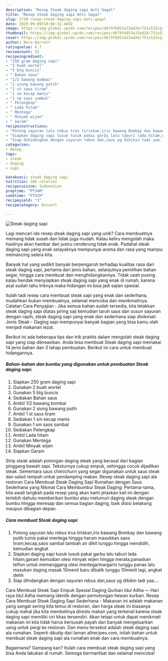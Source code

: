```yaml
---
description: "Resep Steak daging sapi Anti Gagal"
title: "Resep Steak daging sapi Anti Gagal"
slug: 2738-resep-steak-daging-sapi-anti-gagal
date: 2020-09-09T10:08:32.449Z
image: https://img-global.cpcdn.com/recipes/d679f6853a33ad26/751x532cq70/steak-daging-sapi-foto-resep-utama.jpg
thumbnail: https://img-global.cpcdn.com/recipes/d679f6853a33ad26/751x532cq70/steak-daging-sapi-foto-resep-utama.jpg
cover: https://img-global.cpcdn.com/recipes/d679f6853a33ad26/751x532cq70/steak-daging-sapi-foto-resep-utama.jpg
author: Nora Barrett
ratingvalue: 4.7
reviewcount: 15
recipeingredient:
- "250 gram daging sapi"
- "2 buah wortel"
- "5 btg buncis"
- " Bahan saus"
- "1/2 bawang bombai"
- "2 siung bawang putih"
- "1 st saus tiram"
- "1 sm kecap manis"
- "1 sm saos sambal"
- " Pelengkap"
- " Lada hitam"
- " Mentega"
- " Minyak wijen"
- " Garam"
recipeinstructions:
- "Potong sayuran lalu rebus trus tiriskan,iris bawang Bombay dan bawang putih tumis pakai mentega hingga harum masukkan saos tiram,kecap,saos sambal tambah air dikit tunggu hingga mendidih, kemudian angkat"
- "Siapkan daging sapi tusuk tusuk pakai garbu lalu taburi lada hitam,garam kemudian olesi minyak wijen hingga merata,panaskan teflon untuk memanggang olesi mentega/margarin tunggu panas lalu masukan daging masak 10menit baru dibalik tunggu 10menit lagi, angkat dehh"
- "Siap dihidangkan dengan sayuran rebus dan,saus yg dibikin tadi yaa...."
categories:
- Resep
tags:
- steak
- daging
- sapi

katakunci: steak daging sapi 
nutrition: 166 calories
recipecuisine: Indonesian
preptime: "PT34M"
cooktime: "PT41M"
recipeyield: "3"
recipecategory: Dessert

---
```



![Steak daging sapi](https://img-global.cpcdn.com/recipes/d679f6853a33ad26/751x532cq70/steak-daging-sapi-foto-resep-utama.jpg)

Lagi mencari ide resep steak daging sapi yang unik? Cara membuatnya memang tidak susah dan tidak juga mudah. Kalau keliru mengolah maka hasilnya akan hambar dan justru cenderung tidak enak. Padahal steak daging sapi yang enak selayaknya mempunyai aroma dan rasa yang mampu memancing selera kita.

Banyak hal yang sedikit banyak berpengaruh terhadap kualitas rasa dari steak daging sapi, pertama dari jenis bahan, selanjutnya pemilihan bahan segar, hingga cara membuat dan menghidangkannya. Tidak usah pusing kalau hendak menyiapkan steak daging sapi yang enak di rumah, karena asal sudah tahu triknya maka hidangan ini bisa jadi sajian spesial.

Itulah tadi resep cara membuat steak sapi yang enak dan sederhana, mudahkan bukan membuatnya, selamat mencoba dan menikmatinya. Catatan Cara Penyajian : Jika semua bahan sudah tersedia, kita letakkan steak daging sapi diatas piring saji kemudian taruh saus dan susun sayuran dengan rapih, steak daging sapi yang enak dan sederhana siap dinikmati. Jenis Steak - Daging sapi mempunyai banyak bagian yang bisa kamu olah menjadi makanan lezat.


Berikut ini ada beberapa tips dan trik praktis dalam mengolah steak daging sapi yang siap dikreasikan. Anda bisa membuat Steak daging sapi memakai 14 jenis bahan dan 3 tahap pembuatan. Berikut ini cara untuk membuat hidangannya.

<!--inarticleads1-->

##### Bahan-bahan dan bumbu yang digunakan untuk pembuatan Steak daging sapi:

1. Siapkan 250 gram daging sapi
1. Gunakan 2 buah wortel
1. Gunakan 5 btg buncis
1. Sediakan  Bahan saus
1. Ambil 1/2 bawang bombai
1. Gunakan 2 siung bawang putih
1. Ambil 1 st saus tiram
1. Sediakan 1 sm kecap manis
1. Gunakan 1 sm saos sambal
1. Sediakan  Pelengkap
1. Ambil  Lada hitam
1. Gunakan  Mentega
1. Ambil  Minyak wijen
1. Siapkan  Garam


Strip steak adalah potongan daging steak yang berasal dari bagian pinggang bawah sapi. Teksturnya cukup empuk, sehingga cocok dijadikan steak. Sementara saus chimichurri yang segar digunakan untuk saus steak dan salad rempah untuk pendamping makan. Resep steak daging sapi ala restoran Cara Membuat Steak Daging Sapi Rumahan dengan Saus Sederhana yang Nikmat Cara Membumbui Steak Daging: Pertama-tama, kita awali langkah pada resep yang akan kami jelaskan kali ini dengan terlebih dahulu memberikan bumbu atau melumuri daging steak dengan bumbu hingga meresap dan semua bagian daging, baik disisi belakang maupun dibagian depan. 

<!--inarticleads2-->

##### Cara membuat Steak daging sapi:

1. Potong sayuran lalu rebus trus tiriskan,iris bawang Bombay dan bawang putih tumis pakai mentega hingga harum masukkan saos tiram,kecap,saos sambal tambah air dikit tunggu hingga mendidih, kemudian angkat
1. Siapkan daging sapi tusuk tusuk pakai garbu lalu taburi lada hitam,garam kemudian olesi minyak wijen hingga merata,panaskan teflon untuk memanggang olesi mentega/margarin tunggu panas lalu masukan daging masak 10menit baru dibalik tunggu 10menit lagi, angkat dehh
1. Siap dihidangkan dengan sayuran rebus dan,saus yg dibikin tadi yaa....


Cara Membuat Steak Sapi Empuk Spesial Daging Qurban Idul Adha — Hari raya Idul Adha memang identik dengan pemotongan hewan kurban. Resep Cara Membuat Steak Daging Sapi Sederhana - Makanan ini adalah makanan yang sangat sering kita temui di restoran, dan harga steak ini biasanya cukup mahal jika kita membelinya diresto makan yang terkenal karena steak daging sapi memiliki ciri khas tersendiri. Akan tetapi untuk dapat menikmati makanan ini kita tidak harus bersusah payah dan banyak mengeluarkan uang untuk pergi ke restoran. Dan menu tersebut adalah steak daging sapi ala rumahan. Seperti dikutip dari laman allrecipes.com, inilah bahan untuk membuat steak daging sapi ala rumahan enak dan cara membuatnya. 

Bagaimana? Gampang kan? Itulah cara membuat steak daging sapi yang bisa Anda lakukan di rumah. Semoga bermanfaat dan selamat mencoba!
